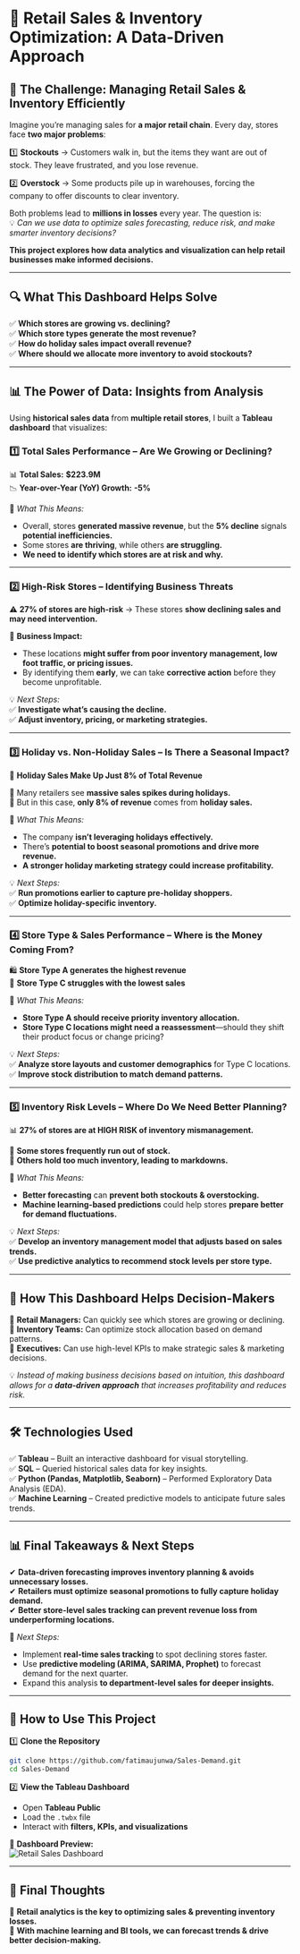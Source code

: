 


# 🛒 **Retail Sales & Inventory Optimization: A Data-Driven Approach**  

## **📢 The Challenge: Managing Retail Sales & Inventory Efficiently**  
Imagine you’re managing sales for **a major retail chain**. Every day, stores face **two major problems**:  

1️⃣ **Stockouts** → Customers walk in, but the items they want are out of stock. They leave frustrated, and you lose revenue.  

2️⃣ **Overstock** → Some products pile up in warehouses, forcing the company to offer discounts to clear inventory.  

Both problems lead to **millions in losses** every year. The question is:  
💡 *Can we use data to optimize sales forecasting, reduce risk, and make smarter inventory decisions?*  

**This project explores how data analytics and visualization can help retail businesses make informed decisions.**  

---

## **🔍 What This Dashboard Helps Solve**
✅ **Which stores are growing vs. declining?**  
✅ **Which store types generate the most revenue?**  
✅ **How do holiday sales impact overall revenue?**  
✅ **Where should we allocate more inventory to avoid stockouts?**  

---

## **📊 The Power of Data: Insights from Analysis**
Using **historical sales data** from **multiple retail stores**, I built a **Tableau dashboard** that visualizes:  

### **1️⃣ Total Sales Performance – Are We Growing or Declining?**  
📊 **Total Sales:** **$223.9M**  
📉 **Year-over-Year (YoY) Growth:** **-5%**  

🚀 *What This Means:*  
- Overall, stores **generated massive revenue**, but the **5% decline** signals **potential inefficiencies.**  
- Some stores **are thriving**, while others **are struggling.**  
- **We need to identify which stores are at risk and why.**  

---

### **2️⃣ High-Risk Stores – Identifying Business Threats**  
⚠️ **27% of stores are high-risk** → These stores **show declining sales and may need intervention.**  

🔎 **Business Impact:**  
- These locations **might suffer from poor inventory management, low foot traffic, or pricing issues.**  
- By identifying them **early**, we can take **corrective action** before they become unprofitable.  

💡 *Next Steps:*  
✅ **Investigate what’s causing the decline.**  
✅ **Adjust inventory, pricing, or marketing strategies.**  

---

### **3️⃣ Holiday vs. Non-Holiday Sales – Is There a Seasonal Impact?**  
🎉 **Holiday Sales Make Up Just 8% of Total Revenue**  

🔹 Many retailers see **massive sales spikes during holidays.**  
🔹 But in this case, **only 8% of revenue** comes from **holiday sales.**  

🚀 *What This Means:*  
- The company **isn’t leveraging holidays effectively.**  
- There’s **potential to boost seasonal promotions and drive more revenue.**  
- **A stronger holiday marketing strategy could increase profitability.**  

💡 *Next Steps:*  
✅ **Run promotions earlier to capture pre-holiday shoppers.**  
✅ **Optimize holiday-specific inventory.**  

---

### **4️⃣ Store Type & Sales Performance – Where is the Money Coming From?**  
🛍️ **Store Type A generates the highest revenue**  
🛒 **Store Type C struggles with the lowest sales**  

🚀 *What This Means:*  
- **Store Type A should receive priority inventory allocation.**  
- **Store Type C locations might need a reassessment**—should they shift their product focus or change pricing?  

💡 *Next Steps:*  
✅ **Analyze store layouts and customer demographics** for Type C locations.  
✅ **Improve stock distribution to match demand patterns.**  

---


### **5️⃣ Inventory Risk Levels – Where Do We Need Better Planning?**  
📊 **27% of stores are at HIGH RISK of inventory mismanagement.**  

🔹 **Some stores frequently run out of stock.**  
🔹 **Others hold too much inventory, leading to markdowns.**  

🚀 *What This Means:*  
- **Better forecasting** can **prevent both stockouts & overstocking.**  
- **Machine learning-based predictions** could help stores **prepare better for demand fluctuations.**  

💡 *Next Steps:*  
✅ **Develop an inventory management model that adjusts based on sales trends.**  
✅ **Use predictive analytics to recommend stock levels per store type.**  

---

## **📌 How This Dashboard Helps Decision-Makers**
🔹 **Retail Managers:** Can quickly see which stores are growing or declining.  
🔹 **Inventory Teams:** Can optimize stock allocation based on demand patterns.  
🔹 **Executives:** Can use high-level KPIs to make strategic sales & marketing decisions.  

💡 *Instead of making business decisions based on intuition, this dashboard allows for a **data-driven approach** that increases profitability and reduces risk.*  

---

## **🛠️ Technologies Used**
✅ **Tableau** – Built an interactive dashboard for visual storytelling.  
✅ **SQL** – Queried historical sales data for key insights.  
✅ **Python (Pandas, Matplotlib, Seaborn)** – Performed Exploratory Data Analysis (EDA).  
✅ **Machine Learning** – Created predictive models to anticipate future sales trends.  

---

## **📊 Final Takeaways & Next Steps**
✔ **Data-driven forecasting improves inventory planning & avoids unnecessary losses.**  
✔ **Retailers must optimize seasonal promotions to fully capture holiday demand.**  
✔ **Better store-level sales tracking can prevent revenue loss from underperforming locations.**  

🚀 *Next Steps:*  
- Implement **real-time sales tracking** to spot declining stores faster.  
- Use **predictive modeling (ARIMA, SARIMA, Prophet)** to forecast demand for the next quarter.  
- Expand this analysis **to department-level sales for deeper insights.**  

---

## **📂 How to Use This Project**
1️⃣ **Clone the Repository**
```bash
git clone https://github.com/fatimaujunwa/Sales-Demand.git
cd Sales-Demand
```
2️⃣ **View the Tableau Dashboard**
- Open **Tableau Public**  
- Load the `.twbx` file  
- Interact with **filters, KPIs, and visualizations**  



📸 **Dashboard Preview:**  
![Retail Sales Dashboard](https://github.com/user-attachments/assets/45ec0bc3-91cb-4258-9e72-c9f9f485b5b9)


---

## **📢 Final Thoughts**
📌 **Retail analytics is the key to optimizing sales & preventing inventory losses.**  
📌 **With machine learning and BI tools, we can forecast trends & drive better decision-making.**  




